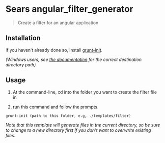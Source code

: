 # Sears angular_filter_generator

> Create a filter for an angular application

[grunt-init]: http://gruntjs.com/project-scaffolding

## Installation
If you haven't already done so, install [grunt-init][].

_(Windows users, see [the documentation][grunt-init] for the correct destination directory path)_

## Usage

1. At the command-line, cd into the folder you want to create the filter file in

2. run this command and follow the prompts.

```
grunt-init (path to this folder, e.g, ./templates/filter)
```

_Note that this template will generate files in the current directory, so be sure to change to a new directory first if you don't want to overwrite existing files._